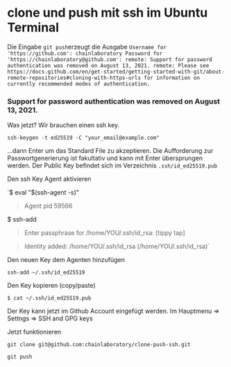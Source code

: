 # clone und push mit ssh im Ubuntu Terminal 
Die Eingabe `git push`erzeugt die Ausgabe `Username for 'https://github.com': chainlaboratory
Password for 'https://chainlaboratory@github.com':
remote: Support for password authentication was removed on August 13, 2021.
remote: Please see https://docs.github.com/en/get-started/getting-started-with-git/about-remote-repositories#cloning-with-https-urls for information on currently recommended modes of authentication.`

### Support for password authentication was removed on August 13, 2021.
Was jetzt? Wir brauchen einen ssh key.

`ssh-keygen -t ed25519 -C "your_email@example.com"`

...dann Enter  um das Standard File zu akzeptieren.
Die Aufforderung zur Passwortgenerierung ist fakultativ
und kann mit Enter übersprungen werden. Der Public Key
befindet sich im Verzeichnis `.ssh/id_ed25519.pub`

Den ssh Key Agent aktivieren

`$ eval "$(ssh-agent -s)"

> Agent pid 59566

$ ssh-add

> Enter passphrase for /home/YOU/.ssh/id_rsa: [tippy tap]

> Identity added: /home/YOU/.ssh/id_rsa (/home/YOU/.ssh/id_rsa)`

Den neuen Key dem Agenten hinzufügen

`ssh-add ~/.ssh/id_ed25519`

Den Key kopieren (copy/paste)

`$ cat ~/.ssh/id_ed25519.pub`

Der Key kann jetzt im Github Account eingefügt werden. Im Hauptmenu => Settngs => SSH and GPG keys

Jetzt funktionieren

`git clone git@github.com:chainlaboratory/clone-push-ssh.git`

`git push`

